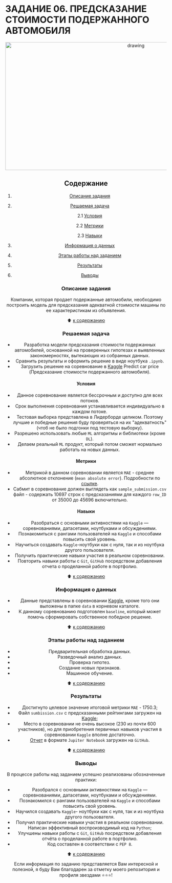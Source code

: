 # **ЗАДАНИЕ 06. ПРЕДСКАЗАНИЕ СТОИМОСТИ ПОДЕРЖАННОГО АВТОМОБИЛЯ**

<center> <img src = https://mtdata.ru/u30/photoB82A/20119654497-0/original.jpg alt="drawing" style="width: 800px; height:400px;">

## **Содержание**

1. [Описание задания](https://github.com/Licharg/SkillFactory/blob/master/Tasks/Task_06/README.md#Описание-задания)  
2. [Решаемая задача](https://github.com/Licharg/SkillFactory/blob/master/Tasks/Task_06/README.md#Решаемая-задача)

    2.1 [Условия](https://github.com/Licharg/SkillFactory/blob/master/Tasks/Task_06/README.md#Условия)

    2.2 [Метрики](https://github.com/Licharg/SkillFactory/blob/master/Tasks/Task_06/README.md#Метрики)

    2.3 [Навыки](https://github.com/Licharg/SkillFactory/blob/master/Tasks/Task_06/README.md#Навыки)

3. [Информация о данных](https://github.com/Licharg/SkillFactory/blob/master/Tasks/Task_06/README.md#Информация-о-данных)  
4. [Этапы работы над заданием](https://github.com/Licharg/SkillFactory/blob/master/Tasks/Task_06/README.md#Этапы-работы-над-заданием)  
5. [Результаты](https://github.com/Licharg/SkillFactory/blob/master/Tasks/Task_06/README.md#Результаты)
6. [Выводы](https://github.com/Licharg/SkillFactory/blob/master/Tasks/Task_06/README.md#Выводы)

### **Описание задания**

Компании, которая продает подержанные автомобили, необходимо построить модель для предсказания адекватной стоимости машины по ее характеристикам из объявления.

:arrow_up: [к содержанию](https://github.com/Licharg/SkillFactory/blob/master/Tasks/Task_06/README.md#Содержание)

### **Решаемая задача**

- Разработка модели предсказания стоимости подержанных автомобилей, основанной на проверенных гипотезах и выявленных закономерностях, вытекающих из собранных данных.
- Сравнить результаты и оформить решение в виде ноутбука `.ipynb`.
- Загрузить решение на соревнование в [Kaggle](https://www.kaggle.com/competitions/sf-dst-predict-car-price) Predict car price (Предсказание стоимости подержанного автомобиля).

#### **Условия**

- Данное соревнование является бессрочным и доступно для всех потоков.
- Срок выполнения соревнования устанавливается индивидуально в каждом потоке.
- Тестовая выборка представлена в Лидерборде целиком. Поэтому лучшие и победные решения буду проверяться на их "адекватность" (чтоб не было подгонки под тестовую выборку).
- Разрешено использовать любые `ML` алгоритмы и библиотеки (кроме `DL`).
- Делаем реальный `ML` продукт, который потом сможет нормально работать на новых данных.

#### **Метрики**

- Метрикой в данном соревновании является `MAE` - среднее абсолютное отклонение (`mean absolute error`). Подробности по [ссылке](https://scikit-learn.org/stable/modules/generated/sklearn.metrics.mean_absolute_error.html).
- Сабмит в соревнование должен выглядеть как `sample_submission.csv` файл - содержать 10697 строк с предсказаниями для каждого `row_ID` от 35000 до 45696 включительно.

#### **Навыки**

- Разобраться с основными активностями на `Kaggle` — соревнованиями, датасетами, ноутбуками и обсуждениями.
- Познакомиться с рангами пользователей на `Kaggle` и способами повысить свой уровень.
- Научиться создавать `Kaggle`-ноутбуки как с нуля, так и из ноутбука другого пользователя.
- Получить практические навыки участия в реальном соревновании.
- Повторить навыки работы с `Git`, `GitHub` посредством добавления отчета о проделанной работе в портфолио.

:arrow_up: [к содержанию](https://github.com/Licharg/SkillFactory/blob/master/Tasks/Task_06/README.md#Содержание)

### **Информация о данных**

- Данные представлены в соревновании [Kaggle](https://www.kaggle.com/competitions/sf-dst-predict-car-price/data), кроме того они выложены в папке `data` в корневом каталоге.
- К данному соревнованию подготовлен `baseline`, который может помочь сформировать собственное победное решение.
  
:arrow_up: [к содержанию](https://github.com/Licharg/SkillFactory/blob/master/Tasks/Task_06/README.md#Содержание)

### **Этапы работы над заданием**

- Предварительная обработка данных.
- Разведочный анализ данных.
- Проверка гипотез.
- Создание новых признаков.
- Машинное обучение.

:arrow_up: [к содержанию](https://github.com/Licharg/SkillFactory/blob/master/Tasks/Task_06/README.md#Содержание)

### **Результаты**

- Достигнуто целевое значение итоговой метрики `MAE` - 1750.3;  
- Файл `sumbission.csv` с предсказанными рейтингами загружен на [Kaggle](https://www.kaggle.com/competitions/sf-dst-predict-car-price/leaderboard);
- Место в соревновании не очень высокое (230 из почти 600 участников), но для приобретения первичных навыков участия в соревновании `Kaggle` вполне достаточно.
- [Отчет](https://github.com/Licharg/SkillFactory/blob/master/Tasks/Task_06/Task_06_Predict_Car_Price.ipynb) в формате `Jupiter Notebook` загружен на `GitHub`.

:arrow_up: [к содержанию](https://github.com/Licharg/SkillFactory/blob/master/Tasks/Task_06/README.md#Содержание)

### **Выводы**

В процессе работы над заданием успешно реализованы обозначенные практики:

- Разобрался с основными активностями на `Kaggle` — соревнованиями, датасетами, ноутбуками и обсуждениями.
- Познакомился с рангами пользователей на `Kaggle` и способами повысить свой уровень.
- Научился создавать `Kaggle`- ноутбуки как с нуля, так и из ноутбука другого пользователя.
- Получил практические навыки участия в реальном соревновании.
- Написан эффективный воспроизводимый код на `Python`;
- Улучшены навыки работы с `Git`, `GitHub` посредством добавления отчёта о проделанной работе в портфолио.
- Код составлен в соответствии с `PEP 8`.

:arrow_up: [к содержанию](https://github.com/Licharg/SkillFactory/blob/master/Tasks/Task_06/README.md#Содержание)

Если информация по заданию представляется Вам интересной и полезной, я буду Вам благодарен за отметку моего репозитория и профиля звездами ⭐️⭐️⭐️!  
